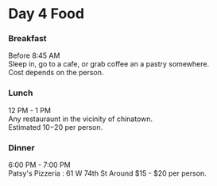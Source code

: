 # Day 4 Food

### Breakfast
Before 8:45 AM  
Sleep in, go to a cafe, or grab coffee an a pastry somewhere.  
Cost depends on the person.  

### Lunch
12 PM - 1 PM  
Any restauraunt in the vicinity of chinatown.  
Estimated $10 -$20 per person.  

### Dinner
6:00 PM - 7:00 PM  
Patsy's Pizzeria : 61 W 74th St
Around $15 - $20 per person.  